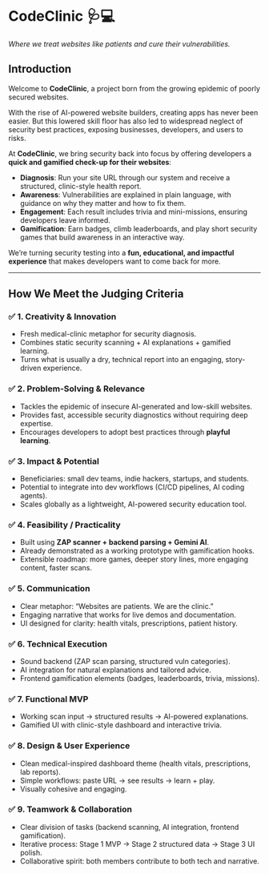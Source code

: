 # **CodeClinic** 🩺💻

*Where we treat websites like patients and cure their vulnerabilities.*

## **Introduction**

Welcome to **CodeClinic**, a project born from the growing epidemic of poorly secured websites.

With the rise of AI-powered website builders, creating apps has never been easier. But this lowered skill floor has also led to widespread neglect of security best practices, exposing businesses, developers, and users to risks.

At **CodeClinic**, we bring security back into focus by offering developers a **quick and gamified check-up for their websites**:

* **Diagnosis**: Run your site URL through our system and receive a structured, clinic-style health report.
* **Awareness**: Vulnerabilities are explained in plain language, with guidance on why they matter and how to fix them.
* **Engagement**: Each result includes trivia and mini-missions, ensuring developers leave informed.
* **Gamification**: Earn badges, climb leaderboards, and play short security games that build awareness in an interactive way.

We’re turning security testing into a **fun, educational, and impactful experience** that makes developers want to come back for more.

---

## **How We Meet the Judging Criteria**

### ✅ **1. Creativity & Innovation**

* Fresh medical-clinic metaphor for security diagnosis.
* Combines static security scanning + AI explanations + gamified learning.
* Turns what is usually a dry, technical report into an engaging, story-driven experience.

### ✅ **2. Problem-Solving & Relevance**

* Tackles the epidemic of insecure AI-generated and low-skill websites.
* Provides fast, accessible security diagnostics without requiring deep expertise.
* Encourages developers to adopt best practices through **playful learning**.

### ✅ **3. Impact & Potential**

* Beneficiaries: small dev teams, indie hackers, startups, and students.
* Potential to integrate into dev workflows (CI/CD pipelines, AI coding agents).
* Scales globally as a lightweight, AI-powered security education tool.

### ✅ **4. Feasibility / Practicality**

* Built using **ZAP scanner + backend parsing + Gemini AI**.
* Already demonstrated as a working prototype with gamification hooks.
* Extensible roadmap: more games, deeper story lines, more engaging content, faster scans.

### ✅ **5. Communication**

* Clear metaphor: “Websites are patients. We are the clinic.”
* Engaging narrative that works for live demos and documentation.
* UI designed for clarity: health vitals, prescriptions, patient history.

### ✅ **6. Technical Execution**

* Sound backend (ZAP scan parsing, structured vuln categories).
* AI integration for natural explanations and tailored advice.
* Frontend gamification elements (badges, leaderboards, trivia, missions).

### ✅ **7. Functional MVP**

* Working scan input → structured results → AI-powered explanations.
* Gamified UI with clinic-style dashboard and interactive trivia.

### ✅ **8. Design & User Experience**

* Clean medical-inspired dashboard theme (health vitals, prescriptions, lab reports).
* Simple workflows: paste URL → see results → learn + play.
* Visually cohesive and engaging.

### ✅ **9. Teamwork & Collaboration**

* Clear division of tasks (backend scanning, AI integration, frontend gamification).
* Iterative process: Stage 1 MVP → Stage 2 structured data → Stage 3 UI polish.
* Collaborative spirit: both members contribute to both tech and narrative.

